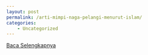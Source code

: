 ```yaml
---
layout: post
permalink: /arti-mimpi-naga-pelangi-menurut-islam/
categories:
    - Uncategorized
---
```


[Baca Selengkapnya](/05)